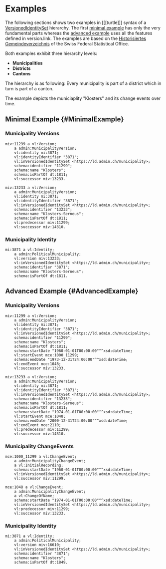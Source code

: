 # Examples

The following sections shows two examples in [[[turtle]]] syntax of a [VersionedIdentitySet](#VersionedIdentitySet) hierarchy. The first [minimal example](#MinimalExample) has only the very fundamental parts whereas the [advanced example](#AdvancedExample) uses all the features defined in version.link. The examples are based on the [Historisiertes Gemeindeverzeichnis](https://www.bfs.admin.ch/bfs/de/home/grundlagen/agvch/historisiertes-gemeindeverzeichnis.html) of the Swiss Federal Statistical Office.

Both examples exhibit three hierarchy levels:

* **Municipalities**
* **Districts**
* **Cantons**

The hierarchy is as following: Every municipality is part of a district which in turn is part of a canton.

The example depicts the municiaplity "Klosters" and its change events over time.

## Minimal Example {#MinimalExample}

### Municipality Versions

<aside class='example' title='2 Versions of Klosters'>

```turtle example
miv:11299 a vl:Version;
    a admin:MunicipalityVersion;
    vl:identity mi:3871;
    vl:identityIdentifier "3871";
    vl:inVersionedIdentitySet <https://ld.admin.ch/municipality>;
    schema:identifier "11299";
    schema:name "Klosters";
    schema:isPartOf dt:1811;
    vl:successor miv:13233.

miv:13233 a vl:Version;
    a admin:MunicipalityVersion;
    vl:identity mi:3871;
    vl:identityIdentifier "3871";
    vl:inVersionedIdentitySet <https://ld.admin.ch/municipality>;
    schema:identifier "13233";
    schema:name "Klosters-Serneus";
    schema:isPartOf dt:1811;
    vl:predecessor miv:11299;
    vl:successor miv:14310.
```

</aside>

### Municipality Identity

<aside class='example' title='The Identity of Klosters'>

```turtle example
mi:3871 a vl:Identity;
    a admin:PoliticalMunicipality;
    vl:version miv:13233;
    vl:inVersionedIdentitySet <https://ld.admin.ch/municipality>;
    schema:identifier "3871";
    schema:name "Klosters-Serneus";
    schema:isPartOf dt:1811.
```

</aside>

## Advanced Example {#AdvancedExample}

### Municipality Versions

<aside class='example' title='2 Versions of Klosters'>

```turtle example
miv:11299 a vl:Version;
    a admin:MunicipalityVersion;
    vl:identity mi:3871;
    vl:identityIdentifier "3871";
    vl:inVersionedIdentitySet <https://ld.admin.ch/municipality>;
    schema:identifier "11299";
    schema:name "Klosters";
    schema:isPartOf dt:1811;
    schema:startDate "1960-01-01T00:00:00"^^xsd:dateTime;
    vl:startEvent mce:1000_11299;
    schema:endDate "1973-12-31T24:00:00"^^xsd:dateTime;
    vl:endEvent mce:1048;
    vl:successor miv:13233.

miv:13233 a vl:Version;
    a admin:MunicipalityVersion;
    vl:identity mi:3871;
    vl:identityIdentifier "3871";
    vl:inVersionedIdentitySet <https://ld.admin.ch/municipality>;
    schema:identifier "13233";
    schema:name "Klosters-Serneus";
    schema:isPartOf dt:1811;
    schema:startDate "1974-01-01T00:00:00"^^xsd:dateTime;
    vl:startEvent mce:1048;
    schema:endDate "2000-12-31T24:00:00"^^xsd:dateTime;
    vl:endEvent mce:2110;
    vl:predecessor miv:11299;
    vl:successor miv:14310.
```

</aside>
    
### Municipality ChangeEvents

<aside class='example' title='ChangeEvents of Klosters'>

```turtle example
mce:1000_11299 a vl:ChangeEvent;
    a admin:MunicipalityChangeEvent;
    a vl:InitialRecording;
    schema:startDate "1960-01-01T00:00:00"^^xsd:dateTime;
    vl:inVersionedIdentitySet <https://ld.admin.ch/municipality>;
    vl:successor miv:11299.

mce:1048 a vl:ChangeEvent;
    a admin:MunicipalityChangeEvent;
    a vl:ChangeOfName;
    schema:startDate "1974-01-01T00:00:00"^^xsd:dateTime;
    vl:inVersionedIdentitySet <https://ld.admin.ch/municipality>;
    vl:predecessor miv:11299;
    vl:successor miv:13233.
```

</aside>
    
### Municipality Identity

<aside class='example' title='The Identity of Klosters'>

```turtle example
mi:3871 a vl:Identity;
    a admin:PoliticalMunicipality;
    vl:version miv:16610;
    vl:inVersionedIdentitySet <https://ld.admin.ch/municipality>;
    schema:identifier "3871";
    schema:name "Klosters";
    schema:isPartOf dt:1849.
```

</aside>
